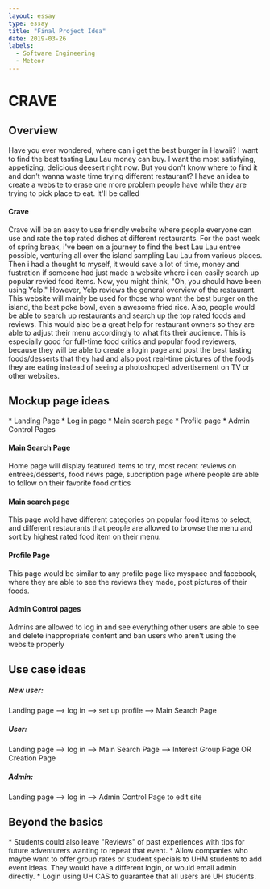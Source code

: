 ```yaml
---
layout: essay
type: essay
title: "Final Project Idea"
date: 2019-03-26
labels:
  - Software Engineering
  - Meteor
---
```


<h1>CRAVE</h1>

<h2>Overview</h2>
<p>Have you ever wondered, where can i get the best burger in Hawaii? I want to find the best tasting Lau Lau money can buy. I want the most satisfying, appetizing, delicious deesert right now. But you don't know where to find it and don't wanna waste time trying different restaurant? I have an idea to create a website to erase one more problem people have while they are trying to pick place to eat. It'll be called <h4>Crave</h4></p>

<p>Crave will be an easy to use friendly website where people everyone can use and rate the top rated dishes at different restaurants. For the past week of spring break, i've been on a journey to find the best Lau Lau entree possible, venturing all over the island sampling Lau Lau from various places. Then i had a thought to myself, it would save a lot of time, money and fustration if someone had just made a website where i can easily search up popular revied food items. Now, you might think, "Oh, you should have been using Yelp." However, Yelp reviews the general overview of the restaurant. This website will mainly be used for those who want the best burger on the island, the best poke bowl, even a awesome fried rice. Also, people would be able to search up restaurants and search up the top rated foods and reviews. This would also be a great help for restaurant owners so they are able to adjust their menu accordingly to what fits their audience. This is especially good for full-time food critics and popular food reviewers, because they will be able to create a login page and post the best tasting foods/desserts that they had and also post real-time pictures of the foods they are eating instead of seeing a photoshoped advertisement on TV or other websites.</p>

<h2>Mockup page ideas</h2>
* Landing Page
* Log in page
* Main search page
* Profile page
* Admin Control Pages

<h4>Main Search Page</h4>
<p>Home page will display featured items to try, most recent reviews on entrees/desserts, food news page, subcription page where people are able to follow on their favorite food critics </p>
  
<h4>Main search page</h4>
<p>This page wold have different categories on popular food items to select, and different restaurants that people are allowed to browse the menu and sort by highest rated food item on their menu.</p>

<h4>Profile Page</h4>
<p>This page would be similar to any profile page like myspace and facebook, where they are able to see the reviews they made, post pictures of their foods.</p>

<h4>Admin Control pages</h4>
<p>Admins are allowed to log in and see everything other users are able to see and delete inappropriate content and ban users who aren't using the website properly</p>

<h2>Use case ideas</h2>
<h5>New user:</h5> 
Landing page --> log in --> set up profile --> Main Search Page
<h5>User:</h5> 
Landing page --> log in --> Main Search Page --> Interest Group Page OR Creation Page
<h5>Admin:</h5> 
Landing page --> log in --> Admin Control Page to edit site


<h2>Beyond the basics</h2>
* Students could also leave "Reviews" of past experiences with tips for future adventurers wanting to repeat that event.
* Allow companies who maybe want to offer group rates or student specials to UHM students to add event ideas.  They would have a different login, or would email admin directly.
* Login using UH CAS to guarantee that all users are UH students.


